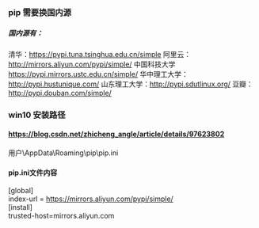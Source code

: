 ### pip 需要换国内源
##### 国内源有：
清华：https://pypi.tuna.tsinghua.edu.cn/simple
阿里云：http://mirrors.aliyun.com/pypi/simple/
中国科技大学 https://pypi.mirrors.ustc.edu.cn/simple/
华中理工大学：http://pypi.hustunique.com/
山东理工大学：http://pypi.sdutlinux.org/ 
豆瓣：http://pypi.douban.com/simple/

### win10 安装路径
#### https://blog.csdn.net/zhicheng_angle/article/details/97623802 
用户\AppData\Roaming\pip\pip.ini  
#### pip.ini文件内容 
[global]  
index-url = https://mirrors.aliyun.com/pypi/simple/  
[install]  
trusted-host=mirrors.aliyun.com
